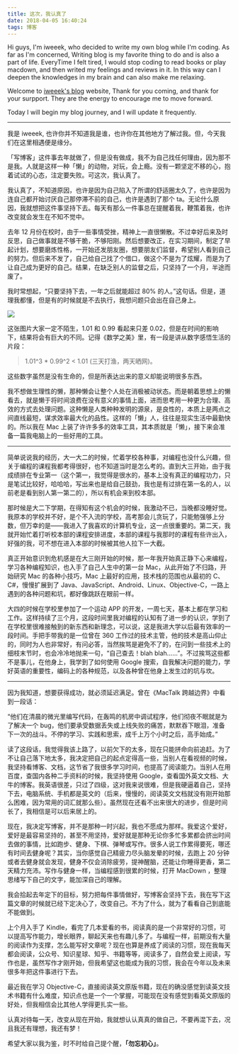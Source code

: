 ```yaml
---
title: 这次，我认真了
date: 2018-04-05 16:40:24
tags: 博客
---
```


Hi guys, I'm iweeek, who decided to write my own blog while I'm coding. As far as I'm concerned, Writing blog is my favorite thing to do and is also a part of life. EveryTime I felt tired, I would stop coding to read books or play macdown, and then writed my feelings and reviews in it. In this way can I deepen the knowledges in my brain and can also make me relaxing.

Welcome to [iweeek's blog](https://www.iweeek.com/) website, Thank for you coming, and thank for your surpport. They are the energy to encourage me to move forward.

Today I will begin my blog journey, and I will update it frequently.
<!-- more -->

-----

我是 iweeek, 也许你并不知道我是谁，也许你在其他地方了解过我。但，今天我们在这里相遇便是缘分。

「写博客」这件事去年就做了，但是没有做成，我不为自己找任何理由，因为那不是我。人就是这样一种「懒」的动物，对玩，会上瘾。没有一颗坚定不移的心，抱着试试的心态，注定要失败。可这次，我认真了。

我认真了，不知道原因，也许是因为自己陷入了所谓的舒适圈太久了，也许是因为连自己都开始讨厌自己那停滞不前的自己，也许是遇到了那个 ta。无论什么原因，我就想把这件事坚持下去。每天有那么一件事总在提醒着我，鞭策着我，也许改变就会发生在不知不觉中。

去年 12 月份在校时，由于一些事情受挫，精神上一直很懒散。不过幸好后来及时反思，自己做事就是不够干脆，不够阳刚。然后想要改正，在实习期间，制定了早起计划，想要磨炼性格，一开始还发朋友圈，想要朋友们监督，希望别人看到自己的努力。但后来不发了，自己给自己找了个借口，做这个不是为了炫耀，而是为了让自己成为更好的自己。结果，在缺乏别人的监督之后，只坚持了一个月，半途而废了。

我时常想起，“只要坚持下去，一年之后就能超过 80% 的人。”这句话。但是，道理我都懂，但是有的时候就是不去执行，我想问题只会出在自己身上。



![](http://p748dqat4.bkt.clouddn.com/onemore.png)

这张图片大家一定不陌生，1.01 和 0.99 看起来只差 0.02，但是在时间的影响下，结果将会有巨大的不同。记得《数学之美》里，有一段是讲从数字感悟生活的片段：

> 1.01^3 * 0.99^2 < 1.01 (三天打渔，两天晒网)。

这些数字虽然是没有生命的，但是所表达出来的意义却能说明很多东西。

我不想做生理性的懒，那种懒会让整个人处在消极被动状态。而是朝着思想上的懒看去，就是懒于将时间浪费在没有意义的事情上面，进而思考用一种更为合理、高效的方式去处理问题。这种懒是人类种种发明的源泉，是良性的，本质上是两点之间直线最短，谋求效率最大化的品性。这样的「懒」人，往往是现实生活中最勤快的。所以我在 Mac 上装了许许多多的效率工具，其本质就是「懒」，接下来会准备一篇我电脑上的一些好用的工具。

-----

简单说说我的经历，大一大二的时候，忙着学校各种事，对编程也没什么兴趣，但关于编程的课程我都考得很好，也不知道当时是怎么考的。直到大三开始，由于我成绩排在专业第一（这个第一，我觉得是很水的，基本上没有真正的编程功力，只是笔试比较好，哈哈哈，写出来也是给自己鼓劲，我也是有过排在第一名的人，以前老是看到别人第一第二的），所以有机会来到校本部。

那时候是大二下学期，在得知有这个机会的时候，我激动不已，当晚都没睡好觉。我原本的学校并不好，是个不入流的学校，高考那会儿贪玩了，只能勉强够上分数，但万幸的是——我进入了我喜欢的计算机专业，这一点很重要的。第二天，我就开始忙着打听校本部的课程安排进度，本部的课程与我那时的课程有些许出入，好强的我，可不想在进入本部的时候被其他人拉下一大截。

真正开始意识到危机感是在大三刚开始的时候，那一年我开始真正静下心来编程，学习各种编程知识，也入手了自己人生中的第一台 Mac，从此开始了不归路，开始研究 Mac 的各种小技巧，Mac 上最好的应用，技术栈的范围也从最初的 C、C#，慢慢扩展到了 Java、JavaScript、Android、Linux、Objective-C，一路上遇到的各种问题和坑，都好像跳跃在眼前一样。

大四的时候在学校里参加了一个运动 APP 的开发，一周七天，基本上都在学习和工作。这样持续了三个月，这段时间里我对编程的认知有了进一步的认识，学到了在学校里很难接触到的新东西和新理念，可以说，这是我进大学以后最有效率的一段时间。手把手带我的是一位曾在 360 工作过的技术主管，他的技术是高山仰止的，同时为人也非常好，有问必答，当然挨骂是避免不了的，在问到一些技术上的细枝末节时，也会冷冷地抛来一句，“自己查去！blah blah......”。不过挨骂这些都不是事儿，在他身上，我学到了如何使用 Google 搜索，自我解决问题的能力，学好英语的重要性，编码上的各种规范，以及各种曾在他身上发生过的坑与坎。

-----

因为我知道，想要获得成功，就必须延迟满足。曾在《MacTalk 跨越边界》中看到一段话：

“他们在清晨的微光里编写代码，在轰鸣的机房中调试程序，他们彻夜不眠就是为了解决一个 bug，他们要承受数据丢失或上线失败的痛苦，默默吞下眼泪，准备下一次的战斗。不停的学习、实践和思索，成千上万个小时之后，高手始成。”

读了这段话，我觉得我该上路了，以前欠下的太多，现在只能拼命向前追赶。为了不让自己落下地太多，我决定把自己的起点定得高一些，当别人在看视频的时候，我坚持看博客、文档，这节省了我很多学习时间，也提高了阅读能力。当别人在用百度，查国内各种二手资料的时候，我坚持使用 Google，查看国外英文文档、大牛的博客。我英语很差，只过了四级，这对我来说很难，但是我硬逼着自己，坚持下去，电脑系统、手机都是英文的（后来，慢慢的，阅读英文文档就没有刚开始那么困难，因为常用的词汇就那么些）。虽然现在还看不出来很大的进步，但是时间长了，我相信是可以后来居上的。

现在，我决定写博客，并不是那种一时兴起，我也不愿成为那样。我爱这个爱好，爱好是最容易坚持的，甚至不用坚持，爱好就是那种无论你多忙多累都会挤出时间去做的事情，比如跑步、健身、下棋、弹琴或写作。很多人说工作累得要死，哪还有时间去健身呢？其实，当你感觉自己精疲力尽头脑发晕的时候，去跑上 20 分钟或者去健身就会发现，健身不仅会消除疲劳，提神醒脑，还能让你睡得更香，第二天精力充沛。写作与健身一样，当编程感到很累的时候，打开 MacDown ，整理思绪写下自己的文字，能加深自己的理解。

我会拾起去年定下的目标，努力把每件事情做好，写博客会坚持下去，我在写下这篇文章的时候就已经下定决心了，改变自己。不为了什么，就为了看看自己到底能不能做到。

上个月入手了 Kindle，看完了几本爱看的书，阅读真的是一个非常好的习惯，可以提高写作能力，增长眼界，聊起天来也有趣儿多了。与编程一样，前期没有大量的阅读作为支撑，怎么能写好文章呢？现在也算是养成了阅读的习惯，现在我每天都会阅读，公众号、知识星球、知乎、书籍等等，阅读多了，自然会爱上阅读，写作也是，虽然写作才刚开始，但我希望这也能成为我的习惯，我会在今年以及未来很多年把这件事进行下去。

最近我在学习 Objective-C，直接阅读英文原版书籍，现在的确没感觉到读英文技术书籍有什么难度，知识点也是一个一个掌握，可能现在没有感觉到看英文原版的好处，但我相信会比其他人学得更扎实一些。

认真对待每一天，改变从现在开始，我就想认认真真的做自己，不要再混下去，况且我还有理想，我还有梦！

希望大家以我为鉴，时不时给自己提个醒，**「勿忘初心」**。

